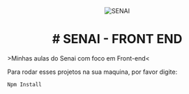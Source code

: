 <div align="center">
<img src="https://github.com/BuenoStein/SENAI/assets/121113359/9b19b88d-9c84-4e19-aeba-fadc4fff6b94" alt="SENAI">


<h1># SENAI - FRONT END</h1>
</div>
>Minhas aulas do Senai com foco em Front-end<

Para rodar esses projetos na sua maquina, por favor digite:

```
Npm Install
```

